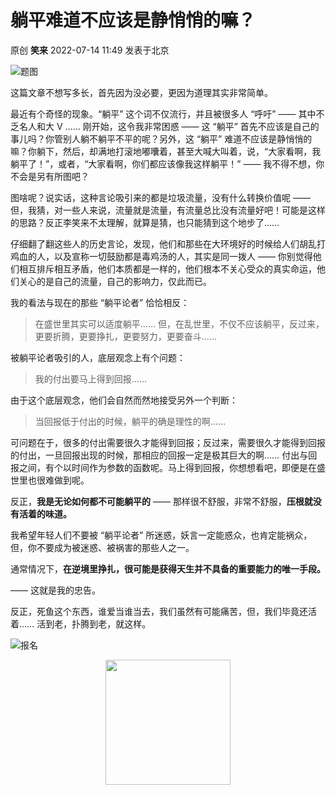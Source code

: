 # 躺平难道不应该是静悄悄的嘛？


原创 **笑来** 2022-07-14 11:49 发表于北京

![题图](https://s2.loli.net/2022/07/14/cvoF8hZeqNJzS4d.png)

这篇文章不想写多长，首先因为没必要，更因为道理其实非常简单。

最近有个奇怪的现象。“躺平” 这个词不仅流行，并且被很多人 “呼吁” —— 其中不乏名人和大 V …… 刚开始，这令我非常困惑 —— 这 “躺平” 首先不应该是自己的事儿吗？你管别人躺不躺平不平的呢？另外，这 “躺平” 难道不应该是静悄悄的嘛？你躺下，然后，却满地打滚地嘟囔着，甚至大喊大叫着，说，“大家看啊，我躺平了！”，或者，“大家看啊，你们都应该像我这样躺平！” —— 我不得不想，你不会是另有所图吧？

图啥呢？说实话，这种言论吸引来的都是垃圾流量，没有什么转换价值呢 —— 但，我猜，对一些人来说，流量就是流量，有流量总比没有流量好吧！可能是这样的思路？反正李笑来不太理解，就算是猜，也只能猜到这个地步了……

仔细翻了翻这些人的历史言论，发现，他们和那些在大环境好的时候给人们胡乱打鸡血的人，以及宣称一切鼓励都是毒鸡汤的人，其实是同一拨人 —— 你别觉得他们相互排斥相互矛盾，他们本质都是一样的，他们根本不关心受众的真实命运，他们关心的是自己的流量，自己的影响力，仅此而已。

我的看法与现在的那些 “躺平论者” 恰恰相反：

> 在盛世里其实可以适度躺平…… 但，在乱世里，不仅不应该躺平，反过来，更要折腾，更要挣扎，更要努力，更要奋斗……

被躺平论者吸引的人，底层观念上有个问题：

> 我的付出要马上得到回报……

由于这个底层观念，他们会自然而然地接受另外一个判断：

> 当回报低于付出的时候，躺平的确是理性的啊……

可问题在于，很多的付出需要很久才能得到回报；反过来，需要很久才能得到回报的付出，一旦回报出现的时候，那相应的回报一定是极其巨大的啊…… 付出与回报之间，有个以时间作为参数的函数呢。马上得到回报，你想想看吧，即便是在盛世里也很难做到呢。

反正，**我是无论如何都不可能躺平的** —— 那样很不舒服，非常不舒服，**压根就没有活着的味道。**

我希望年轻人们不要被 “躺平论者” 所迷惑，妖言一定能惑众，也肯定能祸众，但，你不要成为被迷惑、被祸害的那些人之一。

通常情况下，**在逆境里挣扎，很可能是获得天生并不具备的重要能力的唯一手段。**

—— 这就是我的忠告。

反正，死鱼这个东西，谁爱当谁当去，我们虽然有可能痛苦，但，我们毕竟还活着…… 活到老，扑腾到老，就这样。

![报名](https://s2.loli.net/2022/07/13/KsjOgGhTpH3mlkv.png)


<center><img src="https://s2.loli.net/2022/07/14/ZoOi2AnJQCK5MBu.png" width="200" ></center>
